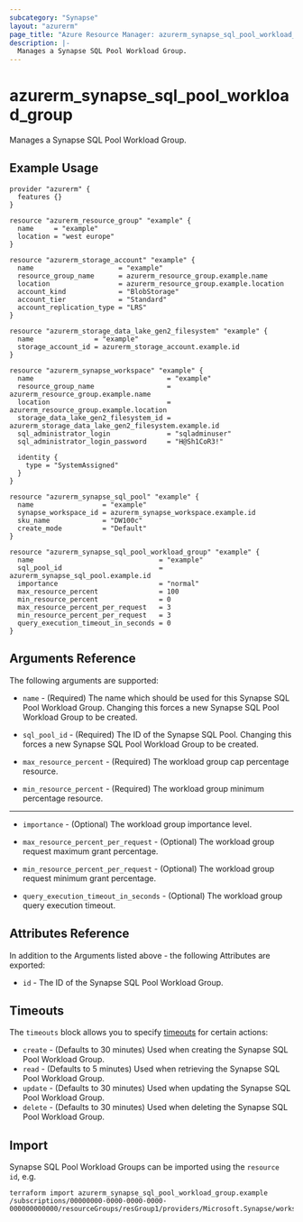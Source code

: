 ```yaml
---
subcategory: "Synapse"
layout: "azurerm"
page_title: "Azure Resource Manager: azurerm_synapse_sql_pool_workload_group"
description: |-
  Manages a Synapse SQL Pool Workload Group.
---
```


# azurerm_synapse_sql_pool_workload_group

Manages a Synapse SQL Pool Workload Group.

## Example Usage

```hcl
provider "azurerm" {
  features {}
}

resource "azurerm_resource_group" "example" {
  name     = "example"
  location = "west europe"
}

resource "azurerm_storage_account" "example" {
  name                     = "example"
  resource_group_name      = azurerm_resource_group.example.name
  location                 = azurerm_resource_group.example.location
  account_kind             = "BlobStorage"
  account_tier             = "Standard"
  account_replication_type = "LRS"
}

resource "azurerm_storage_data_lake_gen2_filesystem" "example" {
  name               = "example"
  storage_account_id = azurerm_storage_account.example.id
}

resource "azurerm_synapse_workspace" "example" {
  name                                 = "example"
  resource_group_name                  = azurerm_resource_group.example.name
  location                             = azurerm_resource_group.example.location
  storage_data_lake_gen2_filesystem_id = azurerm_storage_data_lake_gen2_filesystem.example.id
  sql_administrator_login              = "sqladminuser"
  sql_administrator_login_password     = "H@Sh1CoR3!"

  identity {
    type = "SystemAssigned"
  }
}

resource "azurerm_synapse_sql_pool" "example" {
  name                 = "example"
  synapse_workspace_id = azurerm_synapse_workspace.example.id
  sku_name             = "DW100c"
  create_mode          = "Default"
}

resource "azurerm_synapse_sql_pool_workload_group" "example" {
  name                               = "example"
  sql_pool_id                        = azurerm_synapse_sql_pool.example.id
  importance                         = "normal"
  max_resource_percent               = 100
  min_resource_percent               = 0
  max_resource_percent_per_request   = 3
  min_resource_percent_per_request   = 3
  query_execution_timeout_in_seconds = 0
}
```

## Arguments Reference

The following arguments are supported:

* `name` - (Required) The name which should be used for this Synapse SQL Pool Workload Group. Changing this forces a new Synapse SQL Pool Workload Group to be created.

* `sql_pool_id` - (Required) The ID of the Synapse SQL Pool. Changing this forces a new Synapse SQL Pool Workload Group to be created.

* `max_resource_percent` - (Required) The workload group cap percentage resource.

* `min_resource_percent` - (Required) The workload group minimum percentage resource.

---

* `importance` - (Optional) The workload group importance level.

* `max_resource_percent_per_request` - (Optional) The workload group request maximum grant percentage.

* `min_resource_percent_per_request` - (Optional) The workload group request minimum grant percentage.

* `query_execution_timeout_in_seconds` - (Optional) The workload group query execution timeout.

## Attributes Reference

In addition to the Arguments listed above - the following Attributes are exported: 

* `id` - The ID of the Synapse SQL Pool Workload Group.

## Timeouts

The `timeouts` block allows you to specify [timeouts](https://www.terraform.io/docs/configuration/resources.html#timeouts) for certain actions:

* `create` - (Defaults to 30 minutes) Used when creating the Synapse SQL Pool Workload Group.
* `read` - (Defaults to 5 minutes) Used when retrieving the Synapse SQL Pool Workload Group.
* `update` - (Defaults to 30 minutes) Used when updating the Synapse SQL Pool Workload Group.
* `delete` - (Defaults to 30 minutes) Used when deleting the Synapse SQL Pool Workload Group.

## Import

Synapse SQL Pool Workload Groups can be imported using the `resource id`, e.g.

```shell
terraform import azurerm_synapse_sql_pool_workload_group.example /subscriptions/00000000-0000-0000-0000-000000000000/resourceGroups/resGroup1/providers/Microsoft.Synapse/workspaces/workspace1/sqlPools/sqlPool1/workloadGroups/workloadGroup1
```
